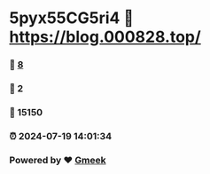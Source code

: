 # 5pyx55CG5ri4 :link: https://blog.000828.top/ 
### :page_facing_up: [8](https://blog.000828.top//tag.html) 
### :speech_balloon: 2 
### :hibiscus: 15150 
### :alarm_clock: 2024-07-19 14:01:34 
### Powered by :heart: [Gmeek](https://github.com/Meekdai/Gmeek)
